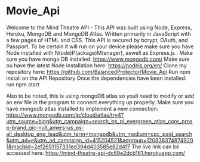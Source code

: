 # Movie_Api
 
Welcome to the Mind Theatre API - This API was built using Node, Express, Heroku, MongoDB and MongoDB Atlas. Written primarily in JavaScript with a few pages of HTML and CSS. This API is secured by bcrypt, OAuth, and Passport. To be certain it will run on your device please make sure you have Node installed with N(ode)P(ackage)M(anager), aswell as Express.js .
Make sure you have mongo DB installed: https://www.mongodb.com/
Make sure ou have the latest Node installation here: https://nodejs.org/en/
Clone my repository here: https://github.com/BalancedProtector/Movie_Api
Run npm install on the API Repository
Once the dependencies have been installed: 
run npm start

Also to be noted, this is using mongoDB atlas so youll need to modify or add an env file in the program to connect everything up properly.
Make sure you have mongodb atlas installed to implement a new connection: https://www.mongodb.com/lp/cloud/atlas/try4?utm_source=bing&utm_campaign=search_bs_pl_evergreen_atlas_core_prosp-brand_gic-null_amers-us_ps-all_desktop_eng_lead&utm_term=mongodb&utm_medium=cpc_paid_search&utm_ad=e&utm_ad_campaign_id=415204521&adgroup=1208363748749201&msclkid=2ef2651157331ed394d403585e82d4f7
The live link can be accessed here: https://mind-theatre-api-dc69e2dcb161.herokuapp.com/
